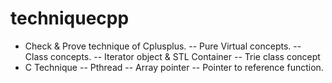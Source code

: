 techniquecpp
============

- Check &amp; Prove technique of Cplusplus.
-- Pure Virtual concepts.
-- Class concepts.
-- Iterator object & STL Container
-- Trie class concept
- C Technique
-- Pthread
-- Array pointer 
-- Pointer to reference function. 

